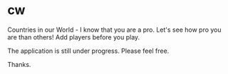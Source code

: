 # cw
Countries in our World - I know that you are a pro. Let's see how pro you are than others! Add players before you play.

The application is still under progress. Please feel free.

Thanks.

